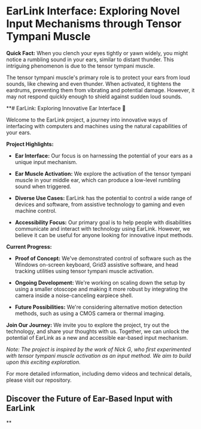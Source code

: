 # EarLink Interface: Exploring Novel Input Mechanisms through Tensor Tympani Muscle

**Quick Fact:** When you clench your eyes tightly or yawn widely, you might notice a rumbling sound in your ears, similar to distant thunder. This intriguing phenomenon is due to the tensor tympani muscle.

The tensor tympani muscle's primary role is to protect your ears from loud sounds, like chewing and even thunder. When activated, it tightens the eardrums, preventing them from vibrating and potential damage. However, it may not respond quickly enough to shield against sudden loud sounds.

**# EarLink: Exploring Innovative Ear Interface 🦻

Welcome to the EarLink project, a journey into innovative ways of interfacing with computers and machines using the natural capabilities of your ears.

**Project Highlights:**
- **Ear Interface:** Our focus is on harnessing the potential of your ears as a unique input mechanism.

- **Ear Muscle Activation:** We explore the activation of the tensor tympani muscle in your middle ear, which can produce a low-level rumbling sound when triggered.

- **Diverse Use Cases:** EarLink has the potential to control a wide range of devices and software, from assistive technology to gaming and even machine control.

- **Accessibility Focus:** Our primary goal is to help people with disabilities communicate and interact with technology using EarLink. However, we believe it can be useful for anyone looking for innovative input methods.

**Current Progress:**
- **Proof of Concept:** We've demonstrated control of software such as the Windows on-screen keyboard, Grid3 assistive software, and head tracking utilities using tensor tympani muscle activation.

- **Ongoing Development:** We're working on scaling down the setup by using a smaller otoscope and making it more robust by integrating the camera inside a noise-canceling earpiece shell.

- **Future Possibilities:** We're considering alternative motion detection methods, such as using a CMOS camera or thermal imaging.

**Join Our Journey:** We invite you to explore the project, try out the technology, and share your thoughts with us. Together, we can unlock the potential of EarLink as a new and accessible ear-based input mechanism.

*Note: The project is inspired by the work of Nick G, who first experimented with tensor tympani muscle activation as an input method. We aim to build upon this exciting exploration.*



For more detailed information, including demo videos and technical details, please visit our repository.

## Discover the Future of Ear-Based Input with EarLink
**
